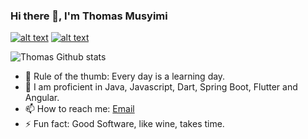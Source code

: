 ### Hi there 👋, I'm Thomas Musyimi
 <a href="https://www.linkedin.com/in/thomas-ngenye-14a883133//"> ![alt text](https://img.shields.io/badge/-LinkedIn-0e76a8?style=plastic&logo=linkedIn)</a> 
 <a href="https://twitter.com/musyimi_ngenye">![alt text](https://img.shields.io/badge/-Twitter-1DA1F2?style=plastic&logo=Twitter) </a>


![Thomas Github stats](https://github-readme-stats.vercel.app/api?username=Tom-Hunter&theme=synthwave&show_icons=true&count_private=true)

 
<!-- - 🔭 Goal: Make the internet a better place. -->
- 💯 Rule of the thumb: Every day is a learning day.
- 🌱 I am proficient in Java, Javascript, Dart, Spring Boot, Flutter and Angular.
- 📫 How to reach me: [Email](mailto:tngenye946@gmail.com) 
- ⚡ Fun fact: Good Software, like wine, takes time.
